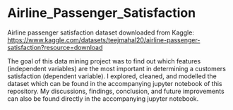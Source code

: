 # Airline_Passenger_Satisfaction

Airline passenger satisfaction dataset downloaded from Kaggle: https://www.kaggle.com/datasets/teejmahal20/airline-passenger-satisfaction?resource=download

The goal of this data mining project was to find out which features (independent variables) are the most important in determining a customers satisfaction (dependent variable). I explored, cleaned, and modelled the dataset which can be found in the accompanying jupyter notebook of this repository.
My discussions, findings, conclusion, and future improvements can also be found directly in the accompanying jupyter notebook.
